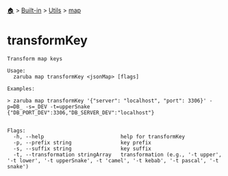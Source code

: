 <!--startTocHeader-->
[🏠](../../../README.md) > [Built-in](../../README.md) > [Utils](../README.md) > [map](README.md)
# transformKey
<!--endTocHeader-->

```
Transform map keys

Usage:
  zaruba map transformKey <jsonMap> [flags]

Examples:

> zaruba map transformKey '{"server": "localhost", "port": 3306}' -p=DB_ -s=_DEV -t=upperSnake
{"DB_PORT_DEV":3306,"DB_SERVER_DEV":"localhost"}


Flags:
  -h, --help                         help for transformKey
  -p, --prefix string                key prefix
  -s, --suffix string                key suffix
  -t, --transformation stringArray   transformation (e.g., '-t upper', '-t lower', '-t upperSnake', -t 'camel', '-t kebab', '-t pascal', '-t snake')

```

<!--startTocSubtopic-->
<!--endTocSubtopic-->